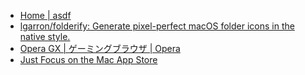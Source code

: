 - [Home | asdf](https://asdf-vm.com/)
- [lgarron/folderify: Generate pixel-perfect macOS folder icons in the native style.](https://github.com/lgarron/folderify)
- [Opera GX | ゲーミングブラウザ | Opera](https://www.opera.com/ja/gx)
- [Just Focus on the Mac App Store](https://apps.apple.com/us/app/just-focus/id1142151959?mt=12)

